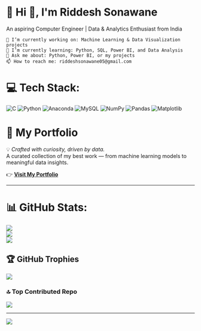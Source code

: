 # 💫 Hi 👋, I'm Riddesh Sonawane

An aspiring Computer Engineer | Data & Analytics Enthusiast from India


    🔭 I’m currently working on: Machine Learning & Data Visualization projects
    🌱 I’m currently learning: Python, SQL, Power BI, and Data Analysis
    💬 Ask me about: Python, Power BI, or my projects
    📫 How to reach me: riddeshsonawane05@gmail.com





# 💻 Tech Stack:
![C](https://img.shields.io/badge/c-%2300599C.svg?style=for-the-badge&logo=c&logoColor=white) ![Python](https://img.shields.io/badge/python-3670A0?style=for-the-badge&logo=python&logoColor=ffdd54) ![Anaconda](https://img.shields.io/badge/Anaconda-%2344A833.svg?style=for-the-badge&logo=anaconda&logoColor=white) ![MySQL](https://img.shields.io/badge/mysql-4479A1.svg?style=for-the-badge&logo=mysql&logoColor=white) ![NumPy](https://img.shields.io/badge/numpy-%23013243.svg?style=for-the-badge&logo=numpy&logoColor=white) ![Pandas](https://img.shields.io/badge/pandas-%23150458.svg?style=for-the-badge&logo=pandas&logoColor=white) ![Matplotlib](https://img.shields.io/badge/Matplotlib-%23ffffff.svg?style=for-the-badge&logo=Matplotlib&logoColor=black)


# 📂 My Portfolio  
💡 *Crafted with curiosity, driven by data.*  
A curated collection of my best work — from machine learning models to meaningful data insights.  

👉 [**Visit My Portfolio**](https://riddesh-portfolio-link.com)  

---
# 📊 GitHub Stats:
![](https://github-readme-stats.vercel.app/api?username=Riddesh05&theme=dark&hide_border=false&include_all_commits=false&count_private=false)<br/>
![](https://nirzak-streak-stats.vercel.app/?user=Riddesh05&theme=dark&hide_border=false)<br/>
![](https://github-readme-stats.vercel.app/api/top-langs/?username=Riddesh05&theme=dark&hide_border=false&include_all_commits=false&count_private=false&layout=compact)

## 🏆 GitHub Trophies
![](https://github-profile-trophy.vercel.app/?username=Riddesh05&theme=radical&no-frame=false&no-bg=true&margin-w=4)

### 🔝 Top Contributed Repo
![](https://github-contributor-stats.vercel.app/api?username=Riddesh05&limit=5&theme=dark&combine_all_yearly_contributions=true)

---
[![](https://visitcount.itsvg.in/api?id=Riddesh05&icon=0&color=0)](https://visitcount.itsvg.in)

<!-- Proudly created with GPRM ( https://gprm.itsvg.in ) -->

